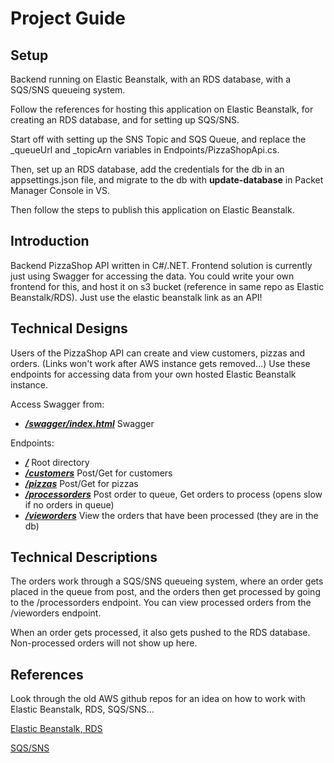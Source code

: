 # Project Guide

## Setup
Backend running on Elastic Beanstalk, with an RDS database, with a SQS/SNS queueing system.

Follow the references for hosting this application on Elastic Beanstalk, for creating an RDS database,
and for setting up SQS/SNS.

Start off with setting up the SNS Topic and SQS Queue, and replace the _queueUrl and _topicArn variables
in Endpoints/PizzaShopApi.cs.

Then, set up an RDS database, add the credentials for the db in an appsettings.json file, 
and migrate to the db with **update-database** in Packet Manager Console in VS.

Then follow the steps to publish this application on Elastic Beanstalk.

## Introduction
Backend PizzaShop API written in C#/.NET. Frontend solution is currently just using Swagger for
accessing the data. You could write your own frontend for this, and host it on s3 bucket
(reference in same repo as Elastic Beanstalk/RDS). Just use the elastic beanstalk link as an API!

## Technical Designs
Users of the PizzaShop API can create and view customers, pizzas and orders. (Links won't work
after AWS instance gets removed...) Use these endpoints for accessing data from your own hosted Elastic Beanstalk instance.

Access Swagger from:

+ ***[/swagger/index.html](http://aws-day-5-tvaltn-env.eba-kxmh9vpj.eu-north-1.elasticbeanstalk.com/swagger/index.html)*** Swagger

Endpoints:

+ ***[/](http://aws-day-5-tvaltn-api-env.eba-js3ghmsk.eu-north-1.elasticbeanstalk.com/)*** Root directory
+ ***[/customers](http://aws-day-5-tvaltn-api-env.eba-js3ghmsk.eu-north-1.elasticbeanstalk.com/customers)*** Post/Get for customers
+ ***[/pizzas](http://aws-day-5-tvaltn-api-env.eba-js3ghmsk.eu-north-1.elasticbeanstalk.com/pizzas)*** Post/Get for pizzas
+ ***[/processorders](http://aws-day-5-tvaltn-api-env.eba-js3ghmsk.eu-north-1.elasticbeanstalk.com/processorders)*** Post order to queue, Get orders to process (opens slow if no orders in queue)
+ ***[/vieworders](http://aws-day-5-tvaltn-api-env.eba-js3ghmsk.eu-north-1.elasticbeanstalk.com/vieworders)*** View the orders that have been processed (they are in the db)

## Technical Descriptions
The orders work through a SQS/SNS queueing system, where an order gets placed in the queue from post, and the orders
then get processed by going to the /processorders endpoint. You can view processed orders from the /vieworders endpoint.

When an order gets processed, it also gets pushed to the RDS database. Non-processed orders will not show up here.

## References
Look through the old AWS github repos for an idea on how to work with Elastic Beanstalk, RDS, SQS/SNS...

[Elastic Beanstalk, RDS](https://github.com/boolean-uk/csharp-cloud-aws-day-1)

[SQS/SNS](https://github.com/boolean-uk/csharp-cloud-aws-day-4)
